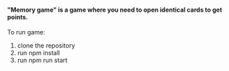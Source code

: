 #### "Memory game" is a game where you need to open identical cards to get points.

To run game:

1. clone the repository
2. run npm install
3. run npm run start

